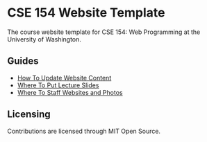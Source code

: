 # CSE 154 Website Template

The course website template for CSE 154: Web Programming at the University of Washington.

## Guides

- [How To Update Website Content](./json/README.md)
- [Where To Put Lecture Slides](./lectures/README.md)
- [Where To Staff Websites and Photos](./staff/README.md)

## Licensing

Contributions are licensed through MIT Open Source.